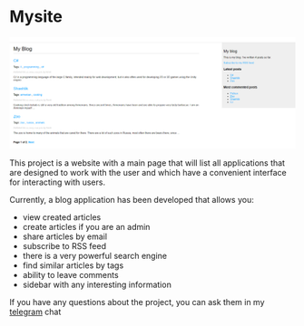 # Mysite

![Image alt](https://raw.githubusercontent.com/Narek12345/mysite/main/blog/static/img/blog.png)

This project is a website with a main page that will list all applications that are designed to work with the user and which have a convenient interface for interacting with users.

Currently, a blog application has been developed that allows you:
* view created articles
* create articles if you are an admin
* share articles by email
* subscribe to RSS feed
* there is a very powerful search engine
* find similar articles by tags 
* ability to leave comments
* sidebar with any interesting information

If you have any questions about the project, you can ask them in my [telegram](https://t.me/Python_meeting "The best telegram chat for programming") chat